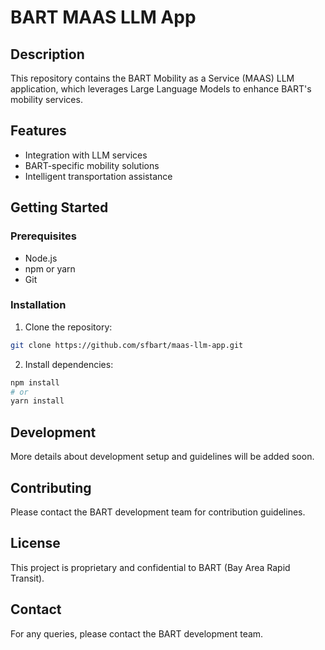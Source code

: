 # BART MAAS LLM App

## Description
This repository contains the BART Mobility as a Service (MAAS) LLM application, which leverages Large Language Models to enhance BART's mobility services.

## Features
- Integration with LLM services
- BART-specific mobility solutions
- Intelligent transportation assistance

## Getting Started
### Prerequisites
- Node.js
- npm or yarn
- Git

### Installation
1. Clone the repository:
```bash
git clone https://github.com/sfbart/maas-llm-app.git
```

2. Install dependencies:
```bash
npm install
# or
yarn install
```

## Development
More details about development setup and guidelines will be added soon.

## Contributing
Please contact the BART development team for contribution guidelines.

## License
This project is proprietary and confidential to BART (Bay Area Rapid Transit).

## Contact
For any queries, please contact the BART development team. 